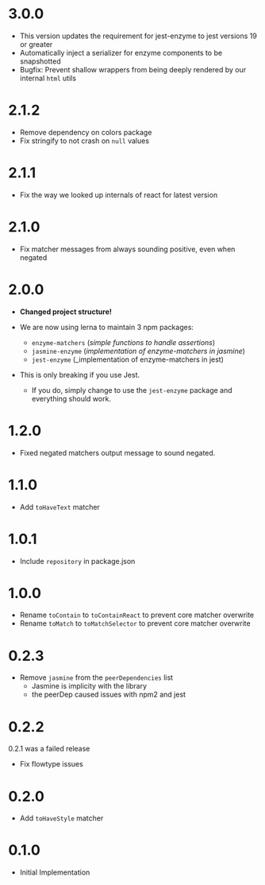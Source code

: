 3.0.0
=====
  * This version updates the requirement for jest-enzyme to jest versions 19 or greater
  * Automatically inject a serializer for enzyme components to be snapshotted
  * Bugfix: Prevent shallow wrappers from being deeply rendered by our internal `html` utils

2.1.2
=====
  * Remove dependency on colors package
  * Fix stringify to not crash on `null` values

2.1.1
=====
  * Fix the way we looked up internals of react for latest version

2.1.0
=====
  * Fix matcher messages from always sounding positive, even when negated

2.0.0
=====
  * **Changed project structure!**
  * We are now using lerna to maintain 3 npm packages:
    * `enzyme-matchers` (_simple functions to handle assertions_)
    * `jasmine-enzyme` (_implementation of enzyme-matchers in jasmine_)
    * `jest-enzyme` (_implementation of enzyme-matchers in jest)

  * This is only breaking if you use Jest.
    * If you do, simply change to use the `jest-enzyme` package and everything should work.


1.2.0
=====
  * Fixed negated matchers output message to sound negated.

1.1.0
=====
  * Add `toHaveText` matcher

1.0.1
=====
  * Include `repository` in package.json

1.0.0
=====
  * Rename `toContain` to `toContainReact` to prevent core matcher overwrite
  * Rename `toMatch` to `toMatchSelector` to prevent core matcher overwrite

0.2.3
=====
  * Remove `jasmine` from the `peerDependencies` list
    * Jasmine is implicity with the library
    * the peerDep caused issues with npm2 and jest

0.2.2
=====
0.2.1 was a failed release
  * Fix flowtype issues

0.2.0
=====
  * Add `toHaveStyle` matcher

0.1.0
=====
  * Initial Implementation
